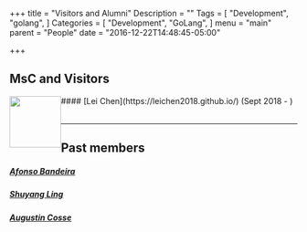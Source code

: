 +++
title = "Visitors and Alumni"
Description = ""
Tags = [
  "Development",
  "golang",
]
Categories = [
  "Development",
  "GoLang",
]
menu = "main"
parent = "People"
date = "2016-12-22T14:48:45-05:00"

+++

## MsC and Visitors

<img style="float: left;" src="../img/lei.jpg" height="90" style="border:4px solid white;"> 
#### [Lei Chen](https://leichen2018.github.io/) (Sept 2018 - )  
<br/>
<br/>


---
## Past members

##### [Afonso Bandeira](https://people.math.ethz.ch/~abandeira/)

##### [Shuyang Ling](https://shanghai.nyu.edu/academics/faculty/directory/shuyang-ling)

##### [Augustin Cosse](http://www.augustincosse.com/)


